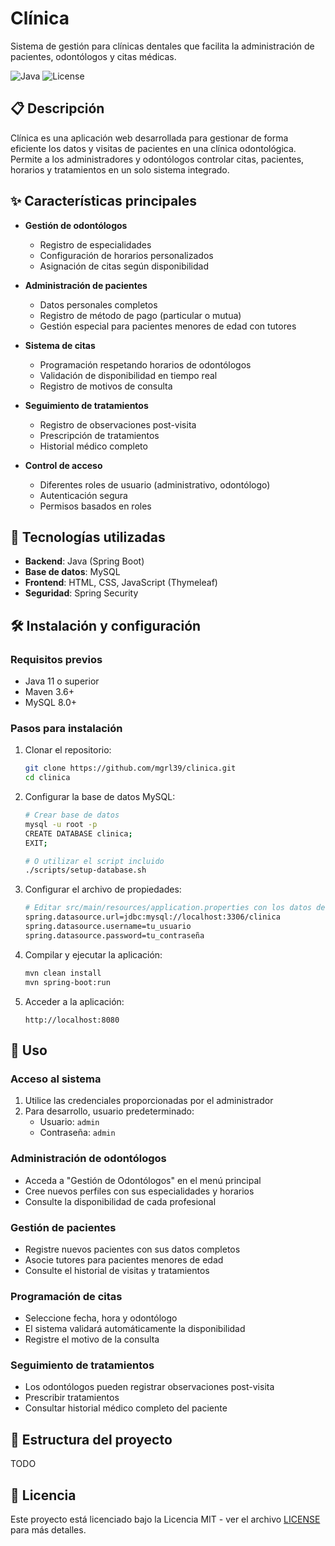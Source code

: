 # Clínica

Sistema de gestión para clínicas dentales que facilita la administración de pacientes, odontólogos y citas médicas.

![Java](https://img.shields.io/badge/Java-100%25-orange)
![License](https://img.shields.io/badge/License-MIT-blue)

## 📋 Descripción

Clínica es una aplicación web desarrollada para gestionar de forma eficiente los datos y visitas de pacientes en una clínica odontológica. Permite a los administradores y odontólogos controlar citas, pacientes, horarios y tratamientos en un solo sistema integrado.

## ✨ Características principales

- **Gestión de odontólogos**
  - Registro de especialidades
  - Configuración de horarios personalizados
  - Asignación de citas según disponibilidad

- **Administración de pacientes**
  - Datos personales completos
  - Registro de método de pago (particular o mutua)
  - Gestión especial para pacientes menores de edad con tutores

- **Sistema de citas**
  - Programación respetando horarios de odontólogos
  - Validación de disponibilidad en tiempo real
  - Registro de motivos de consulta

- **Seguimiento de tratamientos**
  - Registro de observaciones post-visita
  - Prescripción de tratamientos
  - Historial médico completo

- **Control de acceso**
  - Diferentes roles de usuario (administrativo, odontólogo)
  - Autenticación segura
  - Permisos basados en roles

## 🚀 Tecnologías utilizadas

- **Backend**: Java (Spring Boot)
- **Base de datos**: MySQL
- **Frontend**: HTML, CSS, JavaScript (Thymeleaf)
- **Seguridad**: Spring Security

## 🛠️ Instalación y configuración

### Requisitos previos

- Java 11 o superior
- Maven 3.6+
- MySQL 8.0+

### Pasos para instalación

1. Clonar el repositorio:
   ```bash
   git clone https://github.com/mgrl39/clinica.git
   cd clinica
   ```

2. Configurar la base de datos MySQL:
   ```bash
   # Crear base de datos
   mysql -u root -p
   CREATE DATABASE clinica;
   EXIT;
   
   # O utilizar el script incluido
   ./scripts/setup-database.sh
   ```

3. Configurar el archivo de propiedades:
   ```bash
   # Editar src/main/resources/application.properties con los datos de conexión
   spring.datasource.url=jdbc:mysql://localhost:3306/clinica
   spring.datasource.username=tu_usuario
   spring.datasource.password=tu_contraseña
   ```

4. Compilar y ejecutar la aplicación:
   ```bash
   mvn clean install
   mvn spring-boot:run
   ```

5. Acceder a la aplicación:
   ```
   http://localhost:8080
   ```

## 📘 Uso

### Acceso al sistema

1. Utilice las credenciales proporcionadas por el administrador
2. Para desarrollo, usuario predeterminado:
   - Usuario: `admin`
   - Contraseña: `admin`

### Administración de odontólogos

- Acceda a "Gestión de Odontólogos" en el menú principal
- Cree nuevos perfiles con sus especialidades y horarios
- Consulte la disponibilidad de cada profesional

### Gestión de pacientes

- Registre nuevos pacientes con sus datos completos
- Asocie tutores para pacientes menores de edad
- Consulte el historial de visitas y tratamientos

### Programación de citas

- Seleccione fecha, hora y odontólogo
- El sistema validará automáticamente la disponibilidad
- Registre el motivo de la consulta

### Seguimiento de tratamientos

- Los odontólogos pueden registrar observaciones post-visita
- Prescribir tratamientos
- Consultar historial médico completo del paciente

## 📁 Estructura del proyecto

TODO 

## 📝 Licencia

Este proyecto está licenciado bajo la Licencia MIT - ver el archivo [LICENSE](LICENSE) para más detalles.

